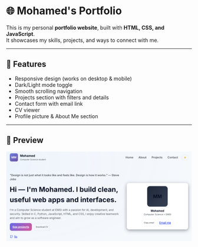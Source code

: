 # 🌐 Mohamed's Portfolio

This is my personal **portfolio website**, built with **HTML, CSS, and JavaScript**.  
It showcases my skills, projects, and ways to connect with me.

---

## 🚀 Features
- Responsive design (works on desktop & mobile)
- Dark/Light mode toggle
- Smooth scrolling navigation
- Projects section with filters and details
- Contact form with email link
- CV viewer
- Profile picture & About Me section

---

## 📸 Preview
![Portfolio Preview](pics/Screenshot%202025-09-10%20at%2021.51.19.png)
